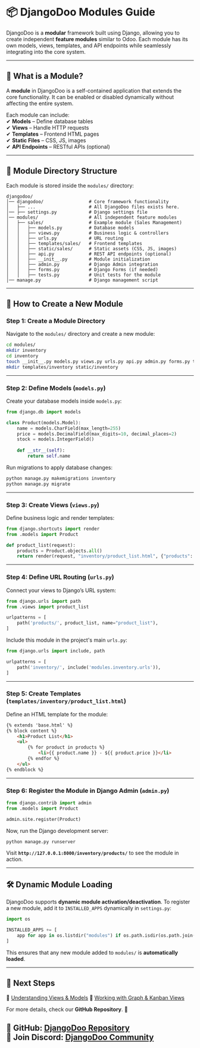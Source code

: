 # 📦 DjangoDoo Modules Guide  

DjangoDoo is a **modular** framework built using Django, allowing you to create independent **feature modules** similar to Odoo. Each module has its own models, views, templates, and API endpoints while seamlessly integrating into the core system.  

---

## 🚀 What is a Module?  

A **module** in DjangoDoo is a self-contained application that extends the core functionality. It can be enabled or disabled dynamically without affecting the entire system.  

Each module can include:  
✔ **Models** – Define database tables  
✔ **Views** – Handle HTTP requests  
✔ **Templates** – Frontend HTML pages  
✔ **Static Files** – CSS, JS, images  
✔ **API Endpoints** – RESTful APIs (optional)  

---

## 📂 Module Directory Structure  

Each module is stored inside the `modules/` directory:  

```
djangodoo/
│── djangodoo/                 # Core framework functionality
│   ├── ...                    # All DjangoDoo files exists here.
│── ├── settings.py            # Django settings file
│── modules/                   # All independent feature modules
│   ├── sales/                 # Example module (Sales Management)
│   │   ├── models.py          # Database models
│   │   ├── views.py           # Business logic & controllers
│   │   ├── urls.py            # URL routing
│   │   ├── templates/sales/   # Frontend templates
│   │   ├── static/sales/      # Static assets (CSS, JS, images)
│   │   ├── api.py             # REST API endpoints (optional)
│   │   ├── __init__.py        # Module initialization
│   │   ├── admin.py           # Django Admin integration
│   │   ├── forms.py           # Django Forms (if needed)
│   │   ├── tests.py           # Unit tests for the module
│── manage.py                  # Django management script
```

---

## 🔨 How to Create a New Module  

### **Step 1: Create a Module Directory**  

Navigate to the `modules/` directory and create a new module:  

```bash
cd modules/
mkdir inventory
cd inventory
touch __init__.py models.py views.py urls.py api.py admin.py forms.py tests.py
mkdir templates/inventory static/inventory
```

---

### **Step 2: Define Models (`models.py`)**  

Create your database models inside `models.py`:  

```python
from django.db import models

class Product(models.Model):
    name = models.CharField(max_length=255)
    price = models.DecimalField(max_digits=10, decimal_places=2)
    stock = models.IntegerField()
    
    def __str__(self):
        return self.name
```

Run migrations to apply database changes:  

```bash
python manage.py makemigrations inventory
python manage.py migrate
```

---

### **Step 3: Create Views (`views.py`)**  

Define business logic and render templates:  

```python
from django.shortcuts import render
from .models import Product

def product_list(request):
    products = Product.objects.all()
    return render(request, "inventory/product_list.html", {"products": products})
```

---

### **Step 4: Define URL Routing (`urls.py`)**  

Connect your views to Django’s URL system:  

```python
from django.urls import path
from .views import product_list

urlpatterns = [
    path('products/', product_list, name="product_list"),
]
```

Include this module in the project's main `urls.py`:  

```python
from django.urls import include, path

urlpatterns = [
    path('inventory/', include('modules.inventory.urls')),
]
```

---

### **Step 5: Create Templates (`templates/inventory/product_list.html`)**  

Define an HTML template for the module:  

```html
{% extends 'base.html' %}
{% block content %}
    <h1>Product List</h1>
    <ul>
        {% for product in products %}
            <li>{{ product.name }} - ${{ product.price }}</li>
        {% endfor %}
    </ul>
{% endblock %}
```

---

### **Step 6: Register the Module in Django Admin (`admin.py`)**  

```python
from django.contrib import admin
from .models import Product

admin.site.register(Product)
```

Now, run the Django development server:  

```bash
python manage.py runserver
```

Visit **`http://127.0.0.1:8000/inventory/products/`** to see the module in action.

---

## 🛠 Dynamic Module Loading  

DjangoDoo supports **dynamic module activation/deactivation**. To register a new module, add it to `INSTALLED_APPS` dynamically in `settings.py`:

```python
import os

INSTALLED_APPS += [
    app for app in os.listdir("modules") if os.path.isdir(os.path.join("modules", app))
]
```

This ensures that any new module added to `modules/` is **automatically loaded**.

---

## 📢 Next Steps  

📌 [Understanding Views & Models](views-models.md)
📌 [Working with Graph & Kanban Views](graph-kanban.md)  

For more details, check our **GitHub Repository**. 🚀  

🔗 **GitHub:** [DjangoDoo Repository](https://github.com/MehediMK/djangodoo)  
🔗 **Join Discord:** [DjangoDoo Community](#)  
---